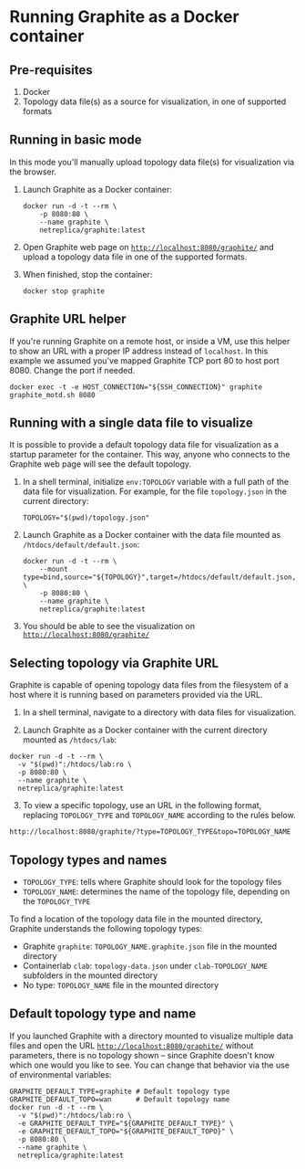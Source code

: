 # Running Graphite as a Docker container

## Pre-requisites

1. Docker
2. Topology data file(s) as a source for visualization, in one of supported formats

## Running in basic mode

In this mode you'll manually upload topology data file(s) for visualization via the browser.

1. Launch Graphite as a Docker container:

    ```Shell
    docker run -d -t --rm \
        -p 8080:80 \
        --name graphite \
        netreplica/graphite:latest
    ```

2. Open Graphite web page on [`http://localhost:8080/graphite/`](http://localhost:8080/graphite/) and upload a topology data file in one of the supported formats.

3. When finished, stop the container:

    ```Shell
    docker stop graphite
    ```

## Graphite URL helper

If you're running Graphite on a remote host, or inside a VM, use this helper to show an URL with a proper IP address instead of `localhost`. In this example we assumed you've mapped Graphite TCP port 80 to host port 8080. Change the port if needed.

  ```Shell
  docker exec -t -e HOST_CONNECTION="${SSH_CONNECTION}" graphite graphite_motd.sh 8080
  ```

## Running with a single data file to visualize

It is possible to provide a default topology data file for visualization as a startup parameter for the container. This way, anyone who connects to the Graphite web page will see the default topology.

1. In a shell terminal, initialize `env:TOPOLOGY` variable with a full path of the data file for visualization. For example, for the file `topology.json` in the current directory:

    ```Shell
    TOPOLOGY="$(pwd)/topology.json"
    ```

2. Launch Graphite as a Docker container with the data file mounted as `/htdocs/default/default.json`:

    ```Shell
    docker run -d -t --rm \
        --mount type=bind,source="${TOPOLOGY}",target=/htdocs/default/default.json,readonly \
        -p 8080:80 \
        --name graphite \
        netreplica/graphite:latest
    ```

3. You should be able to see the visualization on [`http://localhost:8080/graphite/`](http://localhost:8080/graphite/)

## Selecting topology via Graphite URL

Graphite is capable of opening topology data files from the filesystem of a host where it is running based on parameters provided via the URL.

1. In a shell terminal, navigate to a directory with data files for visualization.

2. Launch Graphite as a Docker container with the current directory mounted as `/htdocs/lab`:

  ```Shell
  docker run -d -t --rm \
    -v "$(pwd)":/htdocs/lab:ro \
    -p 8080:80 \
    --name graphite \
    netreplica/graphite:latest
  ```

3. To view a specific topology, use an URL in the following format, replacing `TOPOLOGY_TYPE` and `TOPOLOGY_NAME` according to the rules below.

```
http://localhost:8080/graphite/?type=TOPOLOGY_TYPE&topo=TOPOLOGY_NAME
```

## Topology types and names

* `TOPOLOGY_TYPE`: tells where Graphite should look for the topology files
* `TOPOLOGY_NAME`: determines the name of the topology file, depending on the `TOPOLOGY_TYPE`

To find a location of the topology data file in the mounted directory, Graphite understands the following topology types:

* Graphite `graphite`: `TOPOLOGY_NAME.graphite.json` file in the mounted directory
* Containerlab `clab`: `topology-data.json` under `clab-TOPOLOGY_NAME` subfolders in the mounted directory
* No type: `TOPOLOGY_NAME` file in the mounted directory

## Default topology type and name

If you launched Graphite with a directory mounted to visualize multiple data files and open the URL [`http://localhost:8080/graphite/`](http://localhost:8080/graphite/) without parameters, there is no topology shown – since Graphite doesn't know which one would you like to see. You can change that behavior via the use of environmental variables:

```Shell
GRAPHITE_DEFAULT_TYPE=graphite # Default topology type
GRAPHITE_DEFAULT_TOPO=wan      # Default topology name
docker run -d -t --rm \
  -v "$(pwd)":/htdocs/lab:ro \
  -e GRAPHITE_DEFAULT_TYPE="${GRAPHITE_DEFAULT_TYPE}" \
  -e GRAPHITE_DEFAULT_TOPO="${GRAPHITE_DEFAULT_TOPO}" \
  -p 8080:80 \
  --name graphite \
  netreplica/graphite:latest
```
